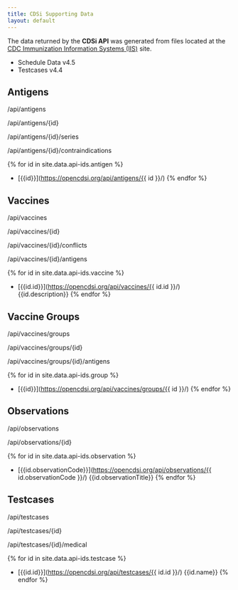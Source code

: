 ```yaml
---
title: CDSi Supporting Data
layout: default
---
```

The data returned by the **CDSi API** was generated from files located at the [CDC Immunization Information Systems (IIS)](https://www.cdc.gov/vaccines/programs/iis/cdsi.html) site. 

* Schedule Data v4.5
* Testcases v4.4

## Antigens

/api/antigens

/api/antigens/{id}

/api/antigens/{id}/series

/api/antigens/{id}/contraindications

{% for id in site.data.api-ids.antigen %}
* [{{id}}](https://opencdsi.org/api/antigens/{{ id }}/)
{% endfor %}

## Vaccines

/api/vaccines

/api/vaccines/{id}

/api/vaccines/{id}/conflicts

/api/vaccines/{id}/antigens

{% for id in site.data.api-ids.vaccine %}
* [{{id.id}}](https://opencdsi.org/api/vaccines/{{ id.id }}/) {{id.description}}
{% endfor %}

## Vaccine Groups

/api/vaccines/groups

/api/vaccines/groups/{id}

/api/vaccines/groups/{id}/antigens

{% for id in site.data.api-ids.group %}
* [{{id}}](https://opencdsi.org/api/vaccines/groups/{{ id }}/)
{% endfor %}

## Observations

/api/observations

/api/observations/{id}

{% for id in site.data.api-ids.observation %}
* [{{id.observationCode}}](https://opencdsi.org/api/observations/{{ id.observationCode }}/) {{id.observationTitle}}
{% endfor %}

## Testcases

/api/testcases

/api/testcases/{id}

/api/testcases/{id}/medical

{% for id in site.data.api-ids.testcase %}
* [{{id.id}}](https://opencdsi.org/api/testcases/{{ id.id }}/) {{id.name}}
{% endfor %}


